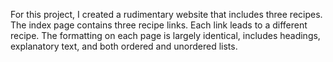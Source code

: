 For this project, I created a rudimentary website that includes three recipes. The index page contains three recipe links. Each link leads to a different recipe. The formatting on each page is largely identical, includes headings, explanatory text, and both ordered and unordered lists.
